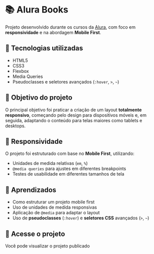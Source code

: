 # 📚 Alura Books

Projeto desenvolvido durante os cursos da [Alura](https://www.alura.com.br/), com foco em **responsividade** e na abordagem **Mobile First**.

## 🚀 Tecnologias utilizadas

- HTML5
- CSS3
- Flexbox
- Media Queries
- Pseudoclasses e seletores avançados (`:hover`, `>`, `~`)

## 🎯 Objetivo do projeto

O principal objetivo foi praticar a criação de um layout **totalmente responsivo**, começando pelo design para dispositivos móveis e, em seguida, adaptando o conteúdo para telas maiores como tablets e desktops.

## 📱 Responsividade

O projeto foi estruturado com base no **Mobile First**, utilizando:

- Unidades de medida relativas (`em`, `%`)
- `@media queries` para ajustes em diferentes breakpoints
- Testes de usabilidade em diferentes tamanhos de tela

## 🧠 Aprendizados

- Como estruturar um projeto mobile first
- Uso de unidades de medida responsivas
- Aplicação de `@media` para adaptar o layout
- Uso de **pseudoclasses** (`:hover`) e **seletores CSS** avançados (`>`, `~`)

## 🔗 Acesse o projeto

Você pode visualizar o projeto publicado [
](https://hidegyp.github.io/Alura-Books/)

